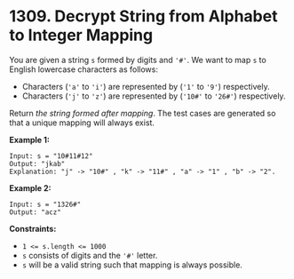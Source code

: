 # 1309. Decrypt String from Alphabet to Integer Mapping
You are given a string `s` formed by digits and `'#'`. We want to map `s` to English lowercase characters as follows:  
- Characters (`'a'` to `'i'`) are represented by (`'1'` to `'9'`) respectively.  
- Characters (`'j'` to `'z'`) are represented by (`'10#'` to `'26#'`) respectively.  

Return *the string formed after mapping*. The test cases are generated so that a unique mapping will always exist.

**Example 1:**
```
Input: s = "10#11#12"
Output: "jkab"
Explanation: "j" -> "10#" , "k" -> "11#" , "a" -> "1" , "b" -> "2".
```

**Example 2:**
```
Input: s = "1326#"
Output: "acz"
```

**Constraints:**
- `1 <= s.length <= 1000`
- `s` consists of digits and the `'#'` letter.
- `s` will be a valid string such that mapping is always possible.
